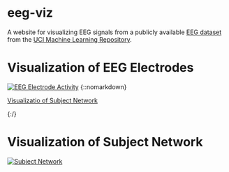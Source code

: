 # eeg-viz
A website for visualizing EEG signals from a publicly available [EEG dataset](https://archive.ics.uci.edu/ml/datasets/eeg+database) from the [UCI Machine Learning Repository](https://archive.ics.uci.edu/ml/index.php).


# Visualization of EEG Electrodes
[![EEG Electrode Activity](http://img.youtube.com/vi/nYjSSXNnqRw/0.jpg)](http://www.youtube.com/watch?v=nYjSSXNnqRw "")
{::nomarkdown}

[Visualizatio of Subject Network](/assets/subject_network.html)

{:/}



# Visualization of Subject Network
[![Subject Network](http://img.youtube.com/vi/PB369jOfRq4/0.jpg)](https://youtu.be/PB369jOfRq4 "")

